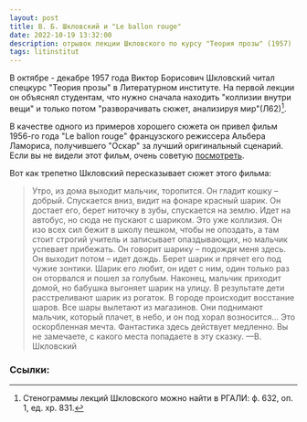 ```yaml
---
layout: post
title: В. Б. Шкловский и "Le ballon rouge"
date: 2022-10-19 13:32:00
description: отрывок лекции Шкловского по курсу "Теория прозы" (1957)
tags: litinstitut
---
```

В октябре - декабре 1957 года Виктор Борисович Шкловский читал спецкурс "Теория прозы" в Литературном институте. На первой лекции он объяснял студентам, что нужно сначала находить "коллизии внутри вещи" и только потом "разворачивать сюжет, анализируя мир"(Л62)[^1].

В качестве одного из примеров хорошего сюжета он привел фильм 1956-го года "Le ballon rouge" французского режиссера Альбера Ламориса, получившего "Оскар" за лучший оригинальный сценарий. Если вы не видели этот фильм, очень советую [посмотреть](https://www.youtube.com/watch?v=VexKSRKoWQY).

Вот как трепетно Шкловский пересказывает сюжет этого фильма: 
<blockquote>
  Утро, из дома выходит мальчик, торопится. Он гладит кошку – добрый. Спускается вниз, видит на фонаре красный шарик. Он достает его, берет ниточку в зубы, спускается на землю. Идет на автобус, но сюда не пускают с шариком. Это уже коллизия. Он изо всех сил бежит в школу пешком, чтобы не опоздать, а там стоит строгий учитель и записывает опаздывающих, но мальчик успевает прибежать. Он говорит шарику – подожди меня здесь. Он выходит потом – идет дождь. Берет шарик и прячет его под чужие зонтики. Шарик его любит, он идет с ним, один только раз он оторвался и пошел за голубым. Наконец, мальчик приходит домой, но бабушка выгоняет шарик на улицу. В результате дети расстреливают шарик из рогаток. В городе происходит восстание шаров. Все шары вылетают из магазинов. Они поднимают мальчик, который плачет, в небо, и он под хорал возносится… Это оскорбленная мечта. Фантастика здесь действует медленно. Вы не замечаете, с какого места попадаете в эту сказку. 
        —В. Шкловский
</blockquote>

### Ссылки:
[^1]: Стенограммы лекций Шкловского можно найти в РГАЛИ: ф. 632, оп. 1, ед. хр. 831.

